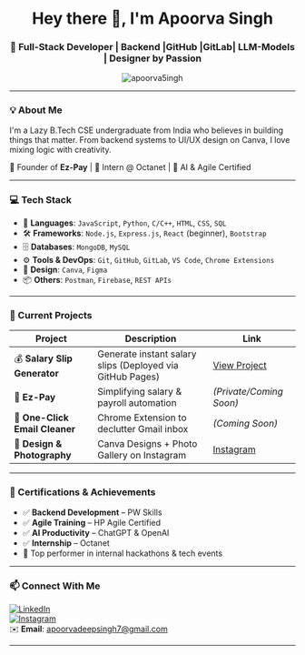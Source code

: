<h1 align="center">Hey there 👋, I'm Apoorva Singh</h1>
<h3 align="center">🚀 Full-Stack Developer | Backend |GitHub |GitLab| LLM-Models | Designer by Passion</h3>

<p align="center">
  <img src="https://komarev.com/ghpvc/?username=apoorva5ingh&label=Profile%20views&color=0e75b6&style=flat" alt="apoorva5ingh" />
</p>

---

### 💡 About Me
I'm a Lazy B.Tech CSE undergraduate from India who believes in building things that matter. From backend systems to UI/UX design on Canva, I love mixing logic with creativity.  

🚀 Founder of **Ez-Pay** | 💼 Intern @ Octanet | 🧠 AI & Agile Certified

---

### 💻 Tech Stack

- 💼 **Languages**: `JavaScript`, `Python`, `C/C++`, `HTML`, `CSS`, `SQL`
- 🛠️ **Frameworks**: `Node.js`, `Express.js`, `React` (beginner), `Bootstrap`
- 🗄️ **Databases**: `MongoDB`, `MySQL`
- ⚙️ **Tools & DevOps**: `Git`, `GitHub`, `GitLab`, `VS Code`, `Chrome Extensions`
- 🎨 **Design**: `Canva`, `Figma`
- 📦 **Others**: `Postman`, `Firebase`, `REST APIs`

---

### 🚀 Current Projects

| Project | Description | Link |
|--------|-------------|------|
| 💰 **Salary Slip Generator** | Generate instant salary slips (Deployed via GitHub Pages) | [View Project](https://apoorva5ingh.github.io/SalarySlipGenerator) |
| 💼 **Ez-Pay** | Simplifying salary & payroll automation | *(Private/Coming Soon)* |
| 🧹 **One-Click Email Cleaner** | Chrome Extension to declutter Gmail inbox | *(Coming Soon)* |
| 📸 **Design & Photography** | Canva Designs + Photo Gallery on Instagram | [Instagram](https://instagram.com/axoorva) |

---

### 🏅 Certifications & Achievements

- ✅ **Backend Development** – PW Skills  
- ✅ **Agile Training** – HP Agile Certified  
- ✅ **AI Productivity** – ChatGPT & OpenAI  
- ✅ **Internship** – Octanet  
- 🥇 Top performer in internal hackathons & tech events

---

### 📫 Connect With Me

[![LinkedIn](https://img.shields.io/badge/LinkedIn-Profile-blue?style=for-the-badge&logo=linkedin)](https://linkedin.com/in/https://www.linkedin.com/in/apoorvasingh24/)  
[![Instagram](https://img.shields.io/badge/Instagram-@apoorva__designs-E4405F?style=for-the-badge&logo=instagram)](https://instagram.com/ap1orva)  
✉️ **Email**: apoorvadeepsingh7@gmail.com  

---
